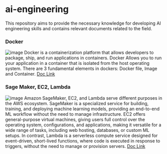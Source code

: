 # ai-engineering

This repository aims to provide the necessary knowledge for developing AI engineering skills and contains relevant documents related to the field.


### Docker
![image](https://github.com/user-attachments/assets/d29946c3-1e1b-41ca-823b-dd8609620f3e)
Docker is a containerization platform that allows developers to package, ship, and run applications in containers. 
Docker Allows you to run your application in a container that is isolated from the host operating system.
There are 3 fundamental elements in dockers: Docker file, Image and Container. 
[Doc Link](https://docs.google.com/document/d/1XPQNgnK6lg7UoFYMyrD8gZN6FNn16U4n984ugYBE1Uo/edit?usp=sharing)


### Sage Maker, EC2, Lambda
![image](https://github.com/user-attachments/assets/e9a4a9a6-f9ed-465a-a706-15771064f96a)
Amazon SageMaker, EC2, and Lambda serve different purposes in the AWS ecosystem. SageMaker is a specialized service for building, training, and deploying machine learning models, providing an end-to-end ML workflow without the need to manage infrastructure. EC2 offers general-purpose virtual machines, giving users full control over the operating system, configurations, and applications, making it versatile for a wide range of tasks, including web hosting, databases, or custom ML setups. In contrast, Lambda is a serverless compute service designed for event-driven, short-lived functions, where code is executed in response to triggers, without the need to manage or provision servers.
[Doc Link](https://docs.google.com/document/d/1UwYGFcGIdPtee9nYPWWH_XtREjYdNgyzVzis26lmcVk/edit?usp=sharing)
